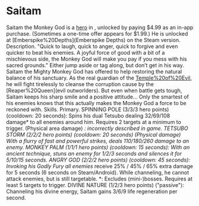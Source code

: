 # Saitam

Saitam the Monkey God is a [hero](hero) in , unlocked by paying $4.99 as an in-app purchase. (Sometimes a one-time offer appears for $1.99.) He is unlocked at [Emberspike%20Depths](Emberspike Depths) on the Steam version.
Description.
"Quick to laugh, quick to anger, quick to forgive and even quicker to beat his enemies. A joyful force of good with a bit of a mischievous side, the Monkey God will make you pay if you mess with his sacred grounds."
Either jump aside or tag along, but don’t get in his way.
Saitam the Mighty Monkey God has offered to help restoring the natural balance of his sanctuary. As the real guardian of the [Temple%20of%20Evil](temple), he will fight tirelessly to cleanse the corruption cause by the [Reaper%20Queen](evil outworlders). But even when battle gets tough, Saitam keeps his sharp smile and a positive attitude… Only the smartest of his enemies knows that this actually makes the Monkey God a force to be reckoned with.
Skills.
Primary.
 SPINNING POLE (3/3/3 hero points) (cooldown: 20 seconds):
 Spins his dual Tetsubo dealing 32/69/108 damage* to all enemies around him. Requires 2 targets at a minimum to trigger. (Physical area damage)
 *: incorrectly described in game.
 TETSUBO STORM (2/2/2 hero points) (cooldown: 20 seconds) (Physical damage)
 With a flurry of fast and powerful strikes, deals 110/180/260 damage to an enemy.
 MONKEY PALM (1/1/1 hero points) (cooldown: 15 seconds):
 With an ancient technique, stuns an enemy for 1/2/3 seconds and silences it for 5/10/15 seconds.
 ANGRY GOD (2/2/2 hero points) (cooldown: 45 seconds):
 Invoking his Godly Fury all enemies* receive 25% / 45% / 65% extra damage for 5 seconds (6 seconds on Steam/Android).
While channeling, he cannot attack enemies, but is still targetable. 
 *: Excludes (mini-)bosses. Requires at least 5 targets to trigger.
 DIVINE NATURE (1/2/3 hero points) ("passive"):
 Channeling his divine energy, Saitam gains 3/6/9 life regeneration per second.